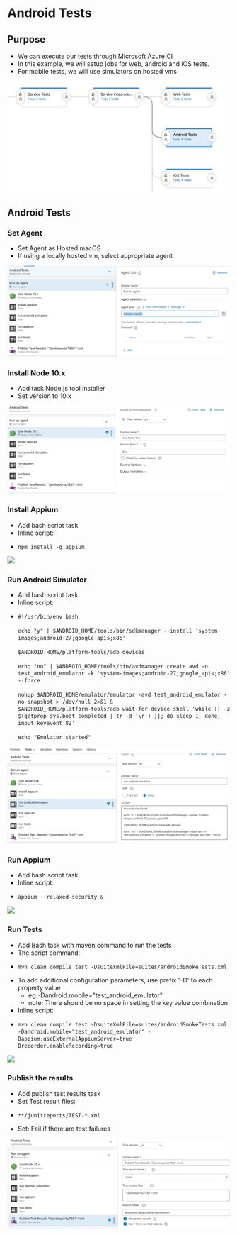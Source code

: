 # Android Tests

## Purpose

* We can execute our tests through Microsoft Azure CI
* In this example, we will setup jobs for web, android and iOS tests.&#x20;
* For mobile tests, we will use simulators on hosted vms

![](<../../../.gitbook/assets/image (53).png>)

## Android Tests

### Set Agent

* Set Agent as Hosted macOS
* If using a locally hosted vm, select appropriate agent

![](<../../../.gitbook/assets/image (54).png>)

### Install Node 10.x

* Add task Node.js tool installer
* Set version to 10.x

![](<../../../.gitbook/assets/image (55).png>)

### Install Appium

* Add bash script task
* Inline script:&#x20;
* ```
  npm install -g appium
  ```

![](<../../../.gitbook/assets/image (56).png>)

### Run Android Simulator

* Add bash script task
* Inline script:
* ```
  #!/usr/bin/env bash

  echo "y" | $ANDROID_HOME/tools/bin/sdkmanager --install 'system-images;android-27;google_apis;x86'

  $ANDROID_HOME/platform-tools/adb devices

  echo "no" | $ANDROID_HOME/tools/bin/avdmanager create avd -n test_android_emulator -k 'system-images;android-27;google_apis;x86' --force

  nohup $ANDROID_HOME/emulator/emulator -avd test_android_emulator -no-snapshot > /dev/null 2>&1 &
  $ANDROID_HOME/platform-tools/adb wait-for-device shell 'while [[ -z $(getprop sys.boot_completed | tr -d '\r') ]]; do sleep 1; done; input keyevent 82' 

  echo "Emulator started"
  ```

![](<../../../.gitbook/assets/image (57).png>)

### Run Appium

* Add bash script task
* Inline script:
* ```
  appium --relaxed-security &
  ```

![](<../../../.gitbook/assets/image (58).png>)

### Run Tests

* Add Bash task with maven command to run the tests
* The script command:
* ```
  mvn clean compile test -DsuiteXmlFile=suites/androidSmokeTests.xml 
  ```
* To add additional configuration parameters, use prefix '-D' to each property value
  * eg.-Dandroid.mobile="test\_android\_emulator"
  * note: There should be no space in setting the key value combination
* Inline script:
* ```
  mvn clean compile test -DsuiteXmlFile=suites/androidSmokeTests.xml -Dandroid.mobile="test_android_emulator" -Dappium.useExternalAppiumServer=true -Drecorder.enableRecording=true 
  ```

![](<../../../.gitbook/assets/image (60).png>)

### Publish the results

* Add publish test results task
* Set Test result files:&#x20;
* ```
  **/junitreports/TEST-*.xml
  ```
* Set: Fail if there are test failures

![](<../../../.gitbook/assets/image (61).png>)
